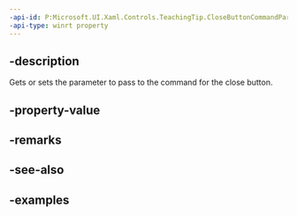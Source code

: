 ```yaml
---
-api-id: P:Microsoft.UI.Xaml.Controls.TeachingTip.CloseButtonCommandParameter
-api-type: winrt property
---
```


## -description

Gets or sets the parameter to pass to the command for the close button.

## -property-value

## -remarks

## -see-also

## -examples

